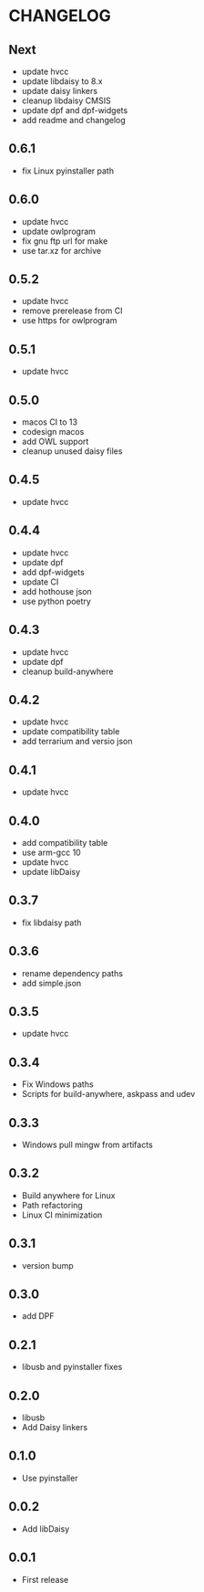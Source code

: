 CHANGELOG
=====

Next
-----

* update hvcc
* update libdaisy to 8.x
* update daisy linkers
* cleanup libdaisy CMSIS
* update dpf and dpf-widgets
* add readme and changelog

0.6.1
-----

* fix Linux pyinstaller path

0.6.0
-----

* update hvcc
* update owlprogram
* fix gnu ftp url for make
* use tar.xz for archive

0.5.2
-----

* update hvcc
* remove prerelease from CI
* use https for owlprogram

0.5.1
-----

* update hvcc

0.5.0
-----

* macos CI to 13
* codesign macos
* add OWL support
* cleanup unused daisy files

0.4.5
-----

* update hvcc

0.4.4
-----

* update hvcc
* update dpf
* add dpf-widgets
* update CI
* add hothouse json
* use python poetry

0.4.3
-----

* update hvcc
* update dpf
* cleanup build-anywhere

0.4.2
-----

* update hvcc
* update compatibility table
* add terrarium and versio json

0.4.1
-----

* update hvcc

0.4.0
-----

* add compatibility table
* use arm-gcc 10
* update hvcc
* update libDaisy

0.3.7
-----

* fix libdaisy path

0.3.6
-----

* rename dependency paths
* add simple.json

0.3.5
-----

* update hvcc

0.3.4
-----

* Fix Windows paths
* Scripts for build-anywhere, askpass and udev

0.3.3
-----

* Windows pull mingw from artifacts

0.3.2
-----

* Build anywhere for Linux
* Path refactoring
* Linux CI minimization

0.3.1
-----

* version bump

0.3.0
-----

* add DPF

0.2.1
-----

* libusb and pyinstaller fixes

0.2.0
-----

* libusb
* Add Daisy linkers

0.1.0
-----

* Use pyinstaller

0.0.2
-----

* Add libDaisy

0.0.1
-----

* First release
